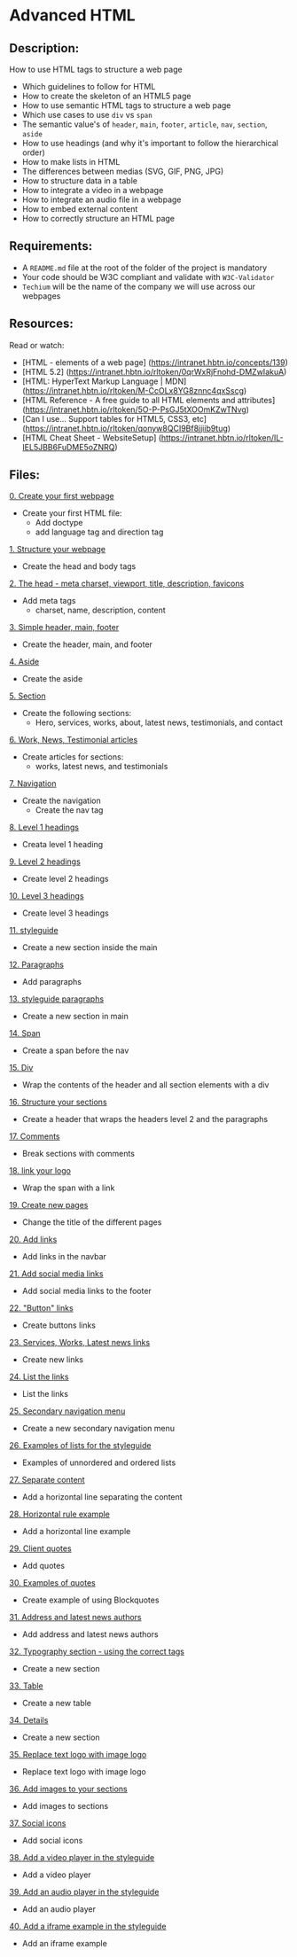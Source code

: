 # Advanced HTML
## Description:
How to use HTML tags to structure a web page
* Which guidelines to follow for HTML
* How to create the skeleton of an HTML5 page
* How to use semantic HTML tags to structure a web page
* Which use cases to use `div` vs `span`
* The semantic value's of `header`, `main`, `footer`, `article`, `nav`, `section`, `aside`
* How to use headings (and why it's important to follow the hierarchical order)
* How to make lists in HTML
* The differences between medias (SVG, GIF, PNG, JPG)
* How to structure data in a table
* How to integrate a video in a webpage
* How to integrate an audio file in a webpage
* How to embed external content
* How to correctly structure an HTML page

## Requirements:
- A `README.md` file at the root of the folder of the project is mandatory
- Your code should be W3C compliant and validate with `W3C-Validator`
- `Techium` will be the name of the company we will use across our webpages

## Resources:
Read or watch:
* [HTML - elements of a web page] (https://intranet.hbtn.io/concepts/139)
* [HTML 5.2] (https://intranet.hbtn.io/rltoken/0qrWxRjFnohd-DMZwIakuA)
* [HTML: HyperText Markup Language | MDN] (https://intranet.hbtn.io/rltoken/M-CcOLx8YG8znnc4qxSscg)
* [HTML Reference - A free guide to all HTML elements and attributes] (https://intranet.hbtn.io/rltoken/5O-P-PsGJ5tXOOmKZwTNvg)
* [Can I use... Support tables for HTML5, CSS3, etc] (https://intranet.hbtn.io/rltoken/qonyw8QCI9Bf8jjiib9tug)
* [HTML Cheat Sheet - WebsiteSetup] (https://intranet.hbtn.io/rltoken/IL-IEL5JBB6FuDME5oZNRQ)

## Files:
[0. Create your first webpage](./0-index.html)
* Create your first HTML file:
    * Add doctype
    * add language tag and direction tag

[1. Structure your webpage](./1-index.html)
* Create the head and body tags

[2. The head - meta charset, viewport, title, description, favicons](./2-index.html)
* Add meta tags
    * charset, name, description, content

[3. Simple header, main, footer](./3-index.html)
* Create the header, main, and footer

[4. Aside](./article.html)
* Create the aside

[5. Section](./5-index.html)
* Create the following sections:
    * Hero, services, works, about, latest news, testimonials, and contact

[6. Work, News, Testimonial articles](./6-index.html)
* Create articles for sections:
    * works, latest news, and testimonials

[7. Navigation](./7-index.html)
* Create the navigation
    * Create the nav tag

[8. Level 1 headings](./8-index.html)
* Creata level 1 heading

[9. Level 2 headings](./9-index.html)
* Create level 2 headings

[10. Level 3 headings](./10-index.html)
* Create level 3 headings

[11. styleguide](./11-styleguide.html)
* Create a new section inside the main

[12. Paragraphs](./12-index.html)
* Add paragraphs

[13. styleguide paragraphs](./13-styleguide.html)
* Create a new section in main

[14. Span](./14-index.html)
* Create a span before the nav

[15. Div](./15-index.html)
* Wrap the contents of the header and all section elements with a div

[16. Structure your sections](./16-index.html)
* Create a header that wraps the headers level 2 and the paragraphs

[17. Comments](./17-index.html)
* Break sections with comments

[18. link your logo](./18-index.html)
* Wrap the span with a link

[19. Create new pages](./about.html)
* Change the title of the different pages

[20. Add links](./20-index.html)
* Add links in the navbar

[21. Add social media links](./21-index.html)
* Add social media links to the footer

[22. "Button" links](./22-index.html)
* Create buttons links

[23. Services, Works, Latest news links](./23-index.html)
* Create new links

[24. List the links](./24-index.html)
* List the links

[25. Secondary navigation menu](./25-index.html)
* Create a new secondary navigation menu

[26. Examples of lists for the styleguide](./26-styleguide.html)
* Examples of unnordered and ordered lists

[27. Separate content](./27-index.html)
* Add a horizontal line separating the content

[28. Horizontal rule example](./28-styleguide.html)
* Add a horizontal line example

[29. Client quotes](./29-index.html)
* Add quotes

[30. Examples of quotes](./30-styleguide.html)
* Create example of using Blockquotes

[31. Address and latest news authors](./31-index.html)
* Add address and latest news authors

[32. Typography section - using the correct tags](./32-styleguide.html)
* Create a new section

[33. Table](./33-styleguide.html)
* Create a new table

[34. Details](./34-styleguide.html)
* Create a new section

[35. Replace text logo with image logo](./35-index.html)
* Replace text logo with image logo

[36. Add images to your sections](./36-index.html)
* Add images to sections

[37. Social icons](./index.html)
* Add social icons

[38. Add a video player in the styleguide](./38-styleguide.html)
* Add a video player

[39. Add an audio player in the styleguide](./39-styleguide.html)
* Add an audio player

[40. Add a iframe example in the styleguide](./styleguide.html)
* Add an iframe example